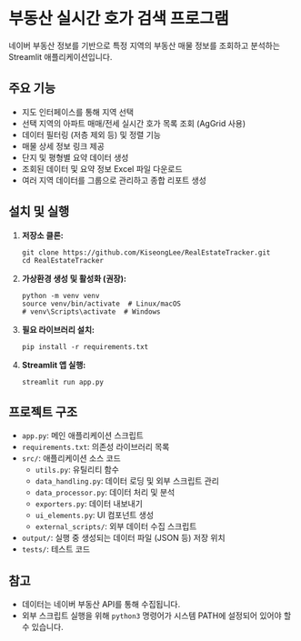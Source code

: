 # 부동산 실시간 호가 검색 프로그램

네이버 부동산 정보를 기반으로 특정 지역의 부동산 매물 정보를 조회하고 분석하는 Streamlit 애플리케이션입니다.

## 주요 기능

- 지도 인터페이스를 통해 지역 선택
- 선택 지역의 아파트 매매/전세 실시간 호가 목록 조회 (AgGrid 사용)
- 데이터 필터링 (저층 제외 등) 및 정렬 기능
- 매물 상세 정보 링크 제공
- 단지 및 평형별 요약 데이터 생성
- 조회된 데이터 및 요약 정보 Excel 파일 다운로드
- 여러 지역 데이터를 그룹으로 관리하고 종합 리포트 생성

## 설치 및 실행

1.  **저장소 클론:**
    ```
    git clone https://github.com/KiseongLee/RealEstateTracker.git
    cd RealEstateTracker
    ```

2.  **가상환경 생성 및 활성화 (권장):**
    ```
    python -m venv venv
    source venv/bin/activate  # Linux/macOS
    # venv\Scripts\activate  # Windows
    ```

3.  **필요 라이브러리 설치:**
    ```
    pip install -r requirements.txt
    ```

4.  **Streamlit 앱 실행:**
    ```
    streamlit run app.py
    ```

## 프로젝트 구조

-   `app.py`: 메인 애플리케이션 스크립트
-   `requirements.txt`: 의존성 라이브러리 목록
-   `src/`: 애플리케이션 소스 코드
    -   `utils.py`: 유틸리티 함수
    -   `data_handling.py`: 데이터 로딩 및 외부 스크립트 관리
    -   `data_processor.py`: 데이터 처리 및 분석
    -   `exporters.py`: 데이터 내보내기
    -   `ui_elements.py`: UI 컴포넌트 생성
    -   `external_scripts/`: 외부 데이터 수집 스크립트
-   `output/`: 실행 중 생성되는 데이터 파일 (JSON 등) 저장 위치
-   `tests/`: 테스트 코드

## 참고

-   데이터는 네이버 부동산 API를 통해 수집됩니다.
-   외부 스크립트 실행을 위해 `python3` 명령어가 시스템 PATH에 설정되어 있어야 할 수 있습니다.
